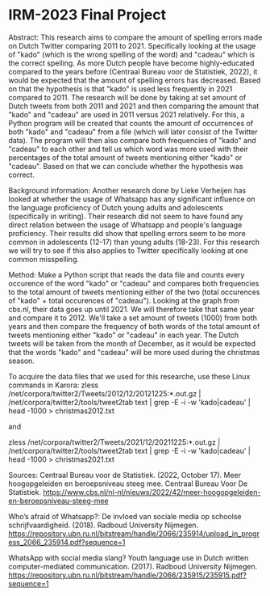 # IRM-2023 Final Project

Abstract:
This research aims to compare the amount of spelling errors made on Dutch Twitter comparing 2011 to 2021. Specifically looking at the usage of "kado" (which is the wrong spelling of the word) and "cadeau" which is the correct spelling. As more Dutch people have become highly-educated compared to the years before (Centraal Bureau voor de Statistiek, 2022), it would be expected that the amount of spelling errors has decreased. Based on that the hypothesis is that "kado" is used less frequently in 2021 compared to 2011. The research will be done by taking at set amount of Dutch tweets from both 2011 and 2021 and then comparing the amount that "kado" and "cadeau" are used in 2011 versus 2021 relatively. For this, a Python program will be created that counts the amount of occurrences of both "kado" and "cadeau" from a file (which will later consist of the Twitter data). The program will then also compare both frequencies of "kado" and "cadeau" to each other and tell us which word was more used with their percentages of the total amount of tweets mentioning either "kado" or "cadeau". Based on that we can conclude whether the hypothesis was correct.

Background information:
Another research done by Lieke Verheijen has looked at whether the usage of Whatsapp has any significant influence on the language proficiency of Dutch young adults and adolescents (specifically in writing). Their research did not seem to have found any direct relation between the usage of Whatsapp and people's language proficiency. Their results did show that spelling errors seem to be more common in adolescents (12-17) than young adults (18-23). For this research we will try to see if this also applies to Twitter specifically looking at one common misspelling.

Method:
Make a Python script that reads the data file and counts every occurence of the word "kado" or "cadeau" and compares both frequencies to the total amount of tweets mentioning either of the two (total occurences of "kado" + total occurences of "cadeau"). Looking at the graph from cbs.nl, their data goes up until 2021. We will therefore take that same year and compare it to 2012. We'll take a set amount of tweets (1000) from both years and then compare the frequency of both words of the total amount of tweets mentioning either "kado" or "cadeau" in each year. The Dutch tweets will be taken from the month of December, as it would be expected that the words "kado" and "cadeau" will be more used during the christmas season.

To acquire the data files that we used for this researche, use these Linux commands in Karora:
zless /net/corpora/twitter2/Tweets/2012/12/20121225\:*.out.gz  | /net/corpora/twitter2/tools/tweet2tab text | grep -E -i -w 'kado|cadeau' | head -1000 > christmas2012.txt

and

zless /net/corpora/twitter2/Tweets/2021/12/20211225\:*.out.gz  | /net/corpora/twitter2/tools/tweet2tab text | grep -E -i -w 'kado|cadeau' | head -1000 > christmas2021.txt

Sources:
Centraal Bureau voor de Statistiek. (2022, October 17). Meer hoogopgeleiden en beroepsniveau steeg mee. Centraal Bureau Voor De Statistiek. https://www.cbs.nl/nl-nl/nieuws/2022/42/meer-hoogopgeleiden-en-beroepsniveau-steeg-mee

Who’s afraid of Whatsapp?: De invloed van sociale media op schoolse schrijfvaardigheid. (2018). Radboud University Nijmegen. https://repository.ubn.ru.nl/bitstream/handle/2066/235914/upload_in_progress_2066_235914.pdf?sequence=1

WhatsApp with social media slang? Youth language use in Dutch written computer-mediated communication. (2017). Radboud University Nijmegen. https://repository.ubn.ru.nl/bitstream/handle/2066/235915/235915.pdf?sequence=1
